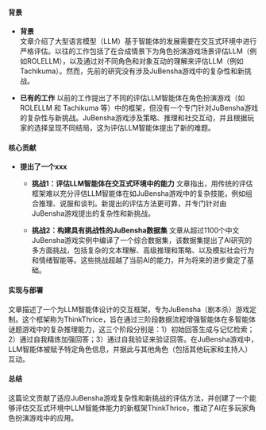 #### 背景
- **背景**       
    文章介绍了大型语言模型（LLM）基于智能体的发展需要在交互式环境中进行严格评估。以往的工作包括了在合成情景下为角色扮演游戏场景评估LLM（例如ROLELLM），以及通过对不同角色和对象互动的理解来评估LLM（例如Tachikuma）。然而，先前的研究没有涉及JuBensha游戏中的复杂性和新挑战。

- **已有的工作**
    以前的工作提出了不同的评估LLM智能体在角色扮演游戏（如ROLELLM 和 Tachikuma 等）中的框架，但没有一个专门针对JuBensha游戏的复杂性与新挑战。JuBensha游戏涉及策略、推理和社交互动，并且根据玩家的选择呈现不同结局，这为评估LLM智能体提出了新的难题。

#### 核心贡献
- **提出了一个xxx**
    - **挑战1：评估LLM智能体在交互式环境中的能力**
        文章指出，用传统的评估框架难以充分评估LLM智能体在如JuBensha游戏中的复杂技能，例如组合推理、说服和谈判。新提出的评估方法更可靠，并专门针对由JuBensha游戏提出的复杂性和新挑战。

    - **挑战2：构建具有挑战性的JuBensha数据集**
        文章从超过1100个中文JuBensha游戏实例中编译了一个综合数据集，该数据集提出了AI研究的多方面挑战，包括复杂的文本理解、高级推理和策略、以及模拟社会行为和情绪智能等。这些挑战超越了当前AI的能力，并为将来的进步奠定了基础。

#### 实现与部署
文章描述了一个为LLM智能体设计的交互框架，专为JuBensha（剧本杀）游戏定制。这个框架称为ThinkThrice，旨在通过三阶段数据流程增强智能体在多智能体谜题游戏中的复杂推理能力，这三个阶段分别是：1）初始回答生成与记忆检索；2）通过自我精炼加强回答；3）通过自我验证来验证回答。在JuBensha游戏中，LLM智能体被赋予特定角色信息，并据此与其他角色（包括其他玩家和主持人）互动。

#### 总结
这篇论文贡献了适应JuBensha游戏复杂性和新挑战的评估方法，并创建了一个能够评估交互式环境中LLM智能体能力的新框架ThinkThrice，推动了AI在多玩家角色扮演游戏中的应用。